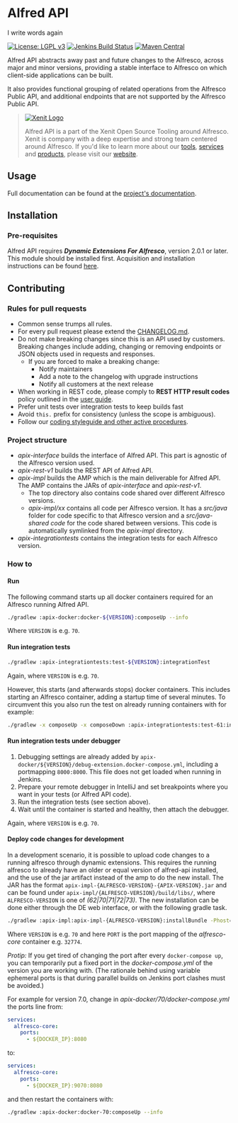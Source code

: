 # Alfred API

I write words again

[![License: LGPL v3](https://img.shields.io/badge/License-LGPL%20v3-blue.svg)](https://www.gnu.org/licenses/lgpl-3.0)
[![Jenkins Build Status](https://jenkins-2.xenit.eu/buildStatus/icon?job=Xenit+Github%2Falfred-api%2Fmaster&subject=Jenkins)](https://jenkins-2.xenit.eu/job/Xenit%20Github/job/alfred-api/job/master/)
[![Maven Central](https://img.shields.io/maven-central/v/eu.xenit.apix/apix-interface.svg)](http://search.maven.org/#search%7Cga%7C1%7Cg%3A%22eu.xenit.apix%22%20AND%20a%3A%22apix-interface%22)

Alfred API abstracts away past and future changes to the Alfresco, across major and minor versions, providing a stable
interface to Alfresco on which client-side applications can be built.

It also provides functional grouping of related operations from the Alfresco Public API, and additional endpoints that
are not supported by the Alfresco Public API.

> [![Xenit Logo](https://xenit.eu/wp-content/uploads/2017/09/XeniT_Website_Logo.png)](https://xenit.eu/open-source)
> 
> Alfred API is a part of the Xenit Open Source Tooling around Alfresco. Xenit is company with a deep expertise and
> strong team centered around Alfresco. If you'd like to learn more about our [tools](https://xenit.eu/open-source), 
> [services](https://xenit.eu/alfresco) and [products](https://xenit.eu/alfresco-products), please visit our 
> [website](https://xenit.eu).


## Usage
Full documentation can be found at the [project's documentation](https://docs.xenit.eu/alfred-api/stable-user/index.html).

## Installation

### Pre-requisites
Alfred API requires **_Dynamic Extensions For Alfresco_**, version 2.0.1 or later. This module should be installed first.
Acquisition and installation instructions can be found [here](https://github.com/xenit-eu/dynamic-extensions-for-alfresco).


## Contributing

### Rules for pull requests
* Common sense trumps all rules.
* For every pull request please extend the [CHANGELOG.md](./CHANGELOG.md).
* Do not make breaking changes since this is an API used by customers. Breaking changes include 
  adding, changing or removing endpoints or JSON objects used in requests and responses.
  * If you are forced to make a breaking change:
    * Notify maintainers
    * Add a note to the changelog with upgrade instructions
    * Notify all customers at the next release
* When working in REST code, please comply to **REST HTTP result codes** policy outlined in the
  [user guide](https://docs.xenit.eu/alfred-api/stable-user/rest-api/index.html#rest-http-result-codes).
* Prefer unit tests over integration tests to keep builds fast
* Avoid `this.` prefix for consistency (unless the scope is ambiguous).
* Follow our [coding styleguide and other active procedures](https://xenitsupport.jira.com/wiki/spaces/XEN/pages/624558081/XeniT+Enhancement+Proposals+XEP).
  
### Project structure
* *apix-interface* builds the interface of Alfred API. This part is agnostic of the 
Alfresco version used.
* *apix-rest-v1* builds the REST API of Alfred API. 
* *apix-impl* builds the AMP which is the main deliverable for Alfred API. The AMP contains the JARs of 
*apix-interface* and *apix-rest-v1*.
  * The top directory also contains code shared over different Alfresco versions.
  * *apix-impl/xx* contains all code per Alfresco version. It has a *src/java* folder
  for code specific to that Alfresco version and a *src/java-shared code* for the code shared between
  versions. This code is automatically symlinked from the *apix-impl* directory.   
* *apix-integrationtests* contains the integration tests for each Alfresco version.

### How to

#### Run

The following command starts up all docker containers required for an Alfresco running Alfred API.
```bash
./gradlew :apix-docker:docker-${VERSION}:composeUp --info
```
Where `VERSION` is e.g. `70`.


#### Run integration tests
```bash
./gradlew :apix-integrationtests:test-${VERSION}:integrationTest
```  
Again, where `VERSION` is e.g. `70`.

However, this starts (and afterwards stops) docker containers. This includes starting an Alfresco container,
 adding a startup time of several minutes. To circumvent this you also run the test on already running containers with
 for example:
 ```bash
./gradlew -x composeUp -x composeDown :apix-integrationtests:test-61:integrationTest -Pprotocol=http -Phost=localhost -Pport=8061
```


#### Run integration tests under debugger
1. Debugging settings are already added by `apix-docker/${VERSION}/debug-extension.docker-compose.yml`, including a 
portmapping `8000:8000`. This file does not get loaded when running in Jenkins.
2. Prepare your remote debugger in IntelliJ and set breakpoints where you want in your tests
 (or Alfred API code).
3. Run the integration tests (see section above).
4. Wait until the container is started and healthy, then attach the debugger.

Again, where `VERSION` is e.g. `70`.

#### Deploy code changes for development
In a development scenario, it is possible to upload code changes to a running alfresco through dynamic extensions.
This requires the running alfresco to already have an older or equal version of alfred-api installed, and
the use of the jar artifact instead of the amp to do the new install. 
The JAR has the format `apix-impl-{ALFRESCO-VERSION}-{APIX-VERSION}.jar` and can be found under 
`apix-impl/{ALFRESCO-VERSION}/build/libs/`, where `ALFRESCO-VERSION` is one of *(62|70|71|72|73)*.
The new installation can be done either through the DE web interface, or with the following gradle task.
```bash
./gradlew :apix-impl:apix-impl-{ALFRESCO-VERSION}:installBundle -Phost={ALFRESCO-HOST} -Pport={ALFRESCO-PORT}
```
Where `VERSION` is e.g. `70` and here `PORT` is the port mapping of the *alfresco-core* container e.g. `32774`.

*Protip:* If you get tired of changing the port after every `docker-compose up`, you can temporarily put a
fixed port in the *docker-compose.yml* of the version you are working with. (The rationale behind using 
variable ephemeral ports is that during parallel builds on Jenkins port clashes must be avoided.)

For example for version 7.0, change in *apix-docker/70/docker-compose.yml* 
the ports line from:
```yaml
services:
  alfresco-core:
    ports:
      - ${DOCKER_IP}:8080
``` 
to: 
```yaml
services:
  alfresco-core:
    ports:
      - ${DOCKER_IP}:9070:8080
```
and then restart the containers with:

```bash
./gradlew :apix-docker:docker-70:composeUp --info
```
